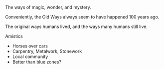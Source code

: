 The ways of magic, wonder, and mystery.

Conveniently, the Old Ways always seem to have happened 100 years ago.

The original ways humans lived, and the ways many humans still live.

Amistics
- Horses over cars
- Carpentry, Metalwork, Stonework
- Local community
- Better than blue zones?